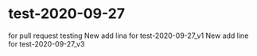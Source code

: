 # test-2020-09-27
for pull request testing
New add lina for test-2020-09-27_v1
New add line for test-2020-09-27_v3
